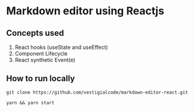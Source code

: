 # Markdown editor using Reactjs

 ## Concepts used
  1. React hooks (useState and useEffect)
  2. Component Lifecycle
  3. React synthetic Event(e)
  
 ## How to run locally
 ```
 git clone https://github.com/vestigialcode/markdown-editor-react.git
 ```
 ```
 yarn && yarn start
 ```
  


